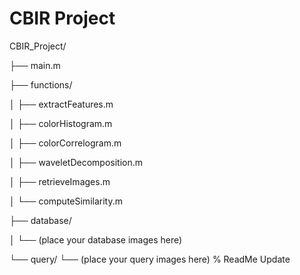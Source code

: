 # CBIR Project

CBIR_Project/

├── main.m

├── functions/

│   ├── extractFeatures.m

│   ├── colorHistogram.m

│   ├── colorCorrelogram.m

│   ├── waveletDecomposition.m

│   ├── retrieveImages.m

│   └── computeSimilarity.m

├── database/

│   └── (place your database images here)

└── query/
    └── (place your query images here)
% ReadMe Update
